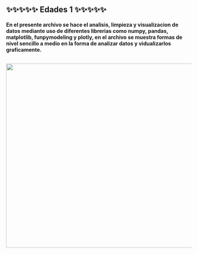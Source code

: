 ## ✨✨✨✨✨ Edades 1 ✨✨✨✨✨
#### En el presente archivo se hace el analisis, limpieza y visualizacion de datos mediante uso de diferentes librerias como numpy, pandas, matplotlib, funpymodeling y plotly, en el archivo se muestra formas de nivel sencillo a medio en la forma de analizar datos y vidualizarlos graficamente.  
## <center><img src="https://elements-video-cover-images-0.imgix.net/files/fa7f80d5-dfa9-49c9-afb6-ad597772814a/inline_image_preview.jpg?auto=compress%2Cformat&fit=min&h=394&w=700&s=660ba8084038934a1ad0483c6c0de0f3" width="800" height="500"></center>
